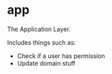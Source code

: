 # app

The Application Layer.

Includes things such as:

- Check if a user has permission
- Update domain stuff